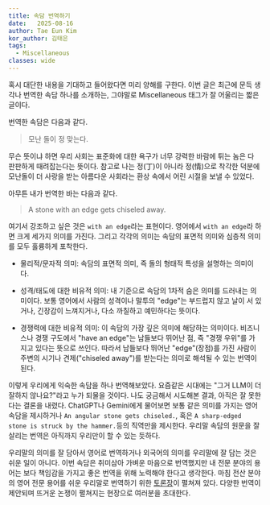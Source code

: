 ```yaml
---
title: 속담 번역하기
date:   2025-08-16
author: Tae Eun Kim
kor_author: 김태은
tags:
  - Miscellaneous
classes: wide
---
```


혹시 대단한 내용을 기대하고 들어왔다면 미리 양해를 구한다.
이번 글은 최근에 문득 생각나 번역한 속담 하나를 소개하는, 그야말로 Miscellaneous 태그가 잘 어울리는 짧은 글이다.

번역한 속담은 다음과 같다.
> 모난 돌이 정 맞는다.

무슨 뜻이냐 하면 우리 사회는 표준화에 대한 욕구가 너무 강력한 바람에 튀는 놈은 다 판판하게 때려잡는다는 뜻이다.
참고로 나는 정(丁)이 아니라 정(情)으로 착각한 덕분에 모난돌이 더 사랑을 받는 아름다운 사회라는 환상 속에서 어린 시절을 보낼 수 있었다.

아무튼 내가 번역한 바는 다음과 같다.
> A stone with an edge gets chiseled away.

여기서 강조하고 싶은 것은 `with an edge`라는 표현이다. 영어에서 `with an edge`라 하면 크게 세가지 의미를 가진다. 그리고 각각의 의미는 속담의 표면적 의미와 심층적 의미를 모두 훌륭하게 포착한다.

- 물리적/문자적 의미:
속담의 표면적 의미, 즉 돌의 형태적 특성을 설명하는 의미이다.

- 성격/태도에 대한 비유적 의미: 
내 기준으로 속담의 1차적 숨은 의미를 드러내는 의미이다. 보통 영어에서 사람의 성격이나 말투의 "edge"는 부드럽지 않고 날이 서 있거나, 긴장감이 느껴지거나, 다소 까칠하고 예민하다는 뜻이다.

- 경쟁력에 대한 비유적 의미: 
이 속담의 가장 깊은 의미에 해당하는 의미이다.
비즈니스나 경쟁 구도에서 "have an edge"는 남들보다 뛰어난 점, 즉 "경쟁 우위"를 가지고 있다는 뜻으로 쓰인다.
따라서 남들보다 뛰어난 "edge"(장점)를 가진 사람이 주변의 시기나 견제("chiseled away")를 받는다는 의미로 해석될 수 있는 번역이 된다.

이렇게 우리에게 익숙한 속담을 하나 번역해보았다.
요즘같은 시대에는 "그거 LLM이 더 잘하지 않나요?"라고 누가 되물을 것이다.
나도 궁금해서 시도해본 결과, 아직은 잘 못한다는 결론을 내렸다.
ChatGPT나 Gemini에게 물어보면 보통 같은 의미를 가지는 영어 속담을 제시하거나 `An angular stone gets chiseled.`, 혹은 `A sharp-edged stone is struck by the hammer.`등의 직역만을 제시한다.
우리말 속담의 원문을 잘 살리는 번역은 아직까지 우리만이 할 수 있는 듯하다.

우리말의 의미를 잘 담아서 영어로 번역하거나 외국어의 의미를 우리말에 잘 담는 것은 쉬운 일이 아니다.
이번 속담은 취미삼아 가벼운 마음으로 번역했지만 내 전문 분야의 용어는 보다 책임감을 가지고 좋은 번역을 위해 노력해야 한다고 생각한다.
마침 전산 분야의 영어 전문 용어를 쉬운 우리말로 번역하기 위한 [토론장](https://easyword.kr/)이 펼쳐져 있다.
다양한 번역이 제안되며 뜨거운 논쟁이 펼쳐지는 현장으로 여러분을 초대한다.
